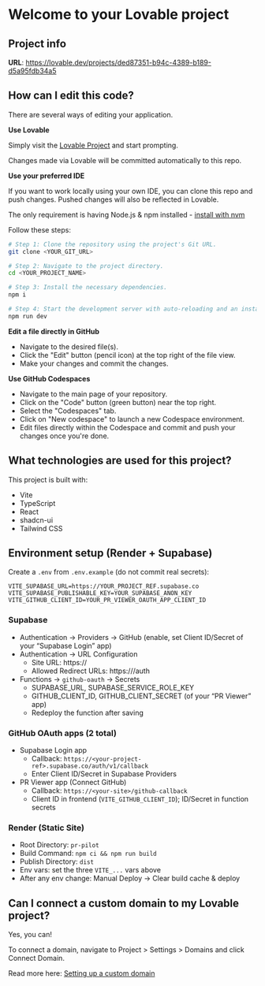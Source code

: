 # Welcome to your Lovable project

## Project info

**URL**: https://lovable.dev/projects/ded87351-b94c-4389-b189-d5a95fdb34a5

## How can I edit this code?

There are several ways of editing your application.

**Use Lovable**

Simply visit the [Lovable Project](https://lovable.dev/projects/ded87351-b94c-4389-b189-d5a95fdb34a5) and start prompting.

Changes made via Lovable will be committed automatically to this repo.

**Use your preferred IDE**

If you want to work locally using your own IDE, you can clone this repo and push changes. Pushed changes will also be reflected in Lovable.

The only requirement is having Node.js & npm installed - [install with nvm](https://github.com/nvm-sh/nvm#installing-and-updating)

Follow these steps:

```sh
# Step 1: Clone the repository using the project's Git URL.
git clone <YOUR_GIT_URL>

# Step 2: Navigate to the project directory.
cd <YOUR_PROJECT_NAME>

# Step 3: Install the necessary dependencies.
npm i

# Step 4: Start the development server with auto-reloading and an instant preview.
npm run dev
```

**Edit a file directly in GitHub**

- Navigate to the desired file(s).
- Click the "Edit" button (pencil icon) at the top right of the file view.
- Make your changes and commit the changes.

**Use GitHub Codespaces**

- Navigate to the main page of your repository.
- Click on the "Code" button (green button) near the top right.
- Select the "Codespaces" tab.
- Click on "New codespace" to launch a new Codespace environment.
- Edit files directly within the Codespace and commit and push your changes once you're done.

## What technologies are used for this project?

This project is built with:

- Vite
- TypeScript
- React
- shadcn-ui
- Tailwind CSS

## Environment setup (Render + Supabase)

Create a `.env` from `.env.example` (do not commit real secrets):

```
VITE_SUPABASE_URL=https://YOUR_PROJECT_REF.supabase.co
VITE_SUPABASE_PUBLISHABLE_KEY=YOUR_SUPABASE_ANON_KEY
VITE_GITHUB_CLIENT_ID=YOUR_PR_VIEWER_OAUTH_APP_CLIENT_ID
```

### Supabase
- Authentication → Providers → GitHub (enable, set Client ID/Secret of your “Supabase Login” app)
- Authentication → URL Configuration
  - Site URL: https://<your-site>
  - Allowed Redirect URLs: https://<your-site>/auth
- Functions → `github-oauth` → Secrets
  - SUPABASE_URL, SUPABASE_SERVICE_ROLE_KEY
  - GITHUB_CLIENT_ID, GITHUB_CLIENT_SECRET (of your “PR Viewer” app)
  - Redeploy the function after saving

### GitHub OAuth apps (2 total)
- Supabase Login app
  - Callback: `https://<your-project-ref>.supabase.co/auth/v1/callback`
  - Enter Client ID/Secret in Supabase Providers
- PR Viewer app (Connect GitHub)
  - Callback: `https://<your-site>/github-callback`
  - Client ID in frontend (`VITE_GITHUB_CLIENT_ID`); ID/Secret in function secrets

### Render (Static Site)
- Root Directory: `pr-pilot`
- Build Command: `npm ci && npm run build`
- Publish Directory: `dist`
- Env vars: set the three `VITE_...` vars above
- After any env change: Manual Deploy → Clear build cache & deploy

## Can I connect a custom domain to my Lovable project?

Yes, you can!

To connect a domain, navigate to Project > Settings > Domains and click Connect Domain.

Read more here: [Setting up a custom domain](https://docs.lovable.dev/features/custom-domain#custom-domain)
